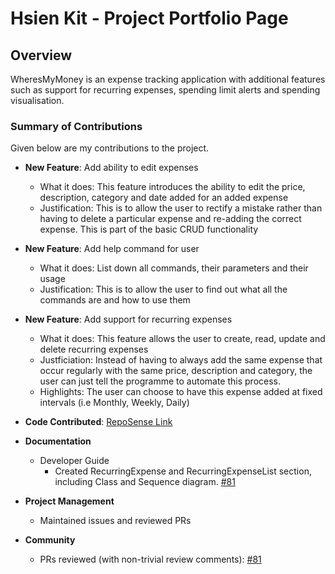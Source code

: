 # Hsien Kit - Project Portfolio Page

## Overview

WheresMyMoney is an expense tracking application with additional features such as support for recurring expenses, spending limit alerts and spending visualisation.

### Summary of Contributions

Given below are my contributions to the project.

* **New Feature**: Add ability to edit expenses
    * What it does: This feature introduces the ability to edit the price, description, category and date added for an added expense
    * Justification: This is to allow the user to rectify a mistake rather than having to delete a particular expense and re-adding the correct expense. This is part of the basic CRUD functionality

* **New Feature**: Add help command for user
    * What it does: List down all commands, their parameters and their usage
    * Justification: This is to allow the user to find out what all the commands are and how to use them

* **New Feature**: Add support for recurring expenses
    * What it does: This feature allows the user to create, read, update and delete recurring expenses
    * Justficiation: Instead of having to always add the same expense that occur regularly with the same price, description and category, the user can just tell the programme to automate this process.
    * Highlights: The user can choose to have this expense added at fixed intervals (i.e Monthly, Weekly, Daily)
     
<div style="page-break-after: always;"></div>

* **Code Contributed**: [RepoSense Link](https://nus-cs2113-ay2425s1.github.io/tp-dashboard/?search=khsienkit&breakdown=true&sort=groupTitle%20dsc&sortWithin=title&since=2024-09-20&timeframe=commit&mergegroup=&groupSelect=groupByRepos&checkedFileTypes=docs~functional-code~test-code~other&tabOpen=true&tabType=authorship&tabAuthor=KHsienKit&tabRepo=AY2425S1-CS2113-W12-3%2Ftp%5Bmaster%5D&authorshipIsMergeGroup=false&authorshipFileTypes=docs~functional-code~test-code&authorshipIsBinaryFileTypeChecked=false&authorshipIsIgnoredFilesChecked=false)

* **Documentation**
    <!-- * User Guide
        * Updated commands to match v1.0. [#56](https://github.com/AY2425S1-CS2113-W12-3/tp/pull/56) -->
    * Developer Guide
        * Created RecurringExpense and RecurringExpenseList section, including Class and Sequence diagram. [#81](https://github.com/AY2425S1-CS2113-W12-3/tp/pull/81)

<div style="page-break-after: always;"></div>

* **Project Management**
    * Maintained issues and reviewed PRs

* **Community**
    * PRs reviewed (with non-trivial review comments): [#81](https://github.com/AY2425S1-CS2113-W12-3/tp/pull/81)